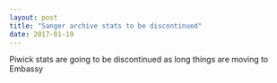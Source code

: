 ```yaml
---
layout: post
title: "Sanger archive stats to be discontinued"
date: 2017-01-19
---
```


Piwick stats are going to be discontinued as long things are moving to Embassy

